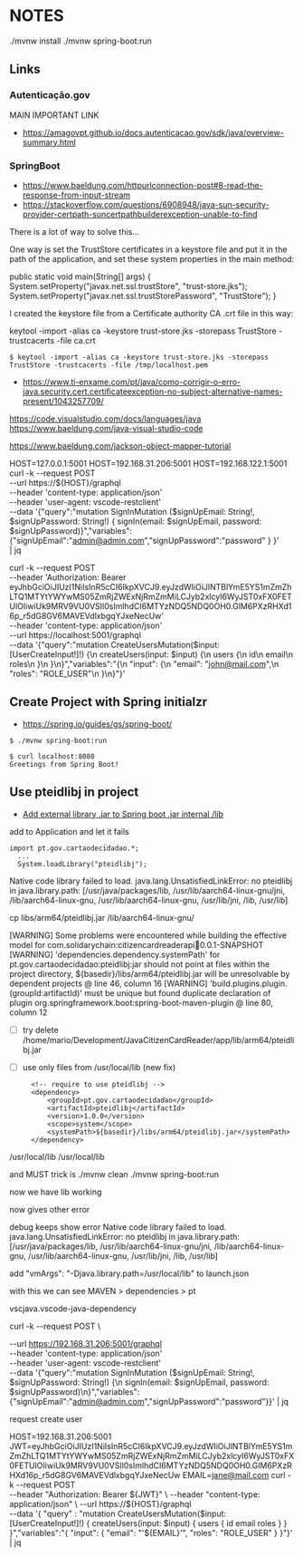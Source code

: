 # NOTES


./mvnw install
./mvnw spring-boot:run

## Links

### Autenticação.gov

MAIN IMPORTANT LINK
- https://amagovpt.github.io/docs.autenticacao.gov/sdk/java/overview-summary.html

### SpringBoot



- https://www.baeldung.com/httpurlconnection-post#8-read-the-response-from-input-stream
- https://stackoverflow.com/questions/6908948/java-sun-security-provider-certpath-suncertpathbuilderexception-unable-to-find

There is a lot of way to solve this...

One way is set the TrustStore certificates in a keystore file and put it in the path of the application, and set these system properties in the main method:

public static void main(String[] args) {
  System.setProperty("javax.net.ssl.trustStore", "trust-store.jks");
  System.setProperty("javax.net.ssl.trustStorePassword", "TrustStore");
}

I created the keystore file from a Certificate authority CA .crt file in this way:

keytool -import -alias ca -keystore trust-store.jks -storepass TrustStore -trustcacerts -file ca.crt

```shell
$ keytool -import -alias ca -keystore trust-store.jks -storepass TrustStore -trustcacerts -file /tmp/localhost.pem
```

- https://www.ti-enxame.com/pt/java/como-corrigir-o-erro-java.security.cert.certificateexception-no-subject-alternative-names-present/1043257709/



https://code.visualstudio.com/docs/languages/java
https://www.baeldung.com/java-visual-studio-code


https://www.baeldung.com/jackson-object-mapper-tutorial




HOST=127.0.0.1:5001
HOST=192.168.31.206:5001
HOST=192.168.122.1:5001
curl -k --request POST \
  --url https://${HOST}/graphql \
  --header 'content-type: application/json' \
  --header 'user-agent: vscode-restclient' \
  --data '{"query":"mutation SignInMutation
  ($signUpEmail: String!, $signUpPassword: String!) { signIn(email: $signUpEmail, password: $signUpPassword)}","variables":{"signUpEmail":"admin@admin.com","signUpPassword":"password" } }' \
	| jq


curl -k --request POST \
    --header 'Authorization: Bearer eyJhbGciOiJIUzI1NiIsInR5cCI6IkpXVCJ9.eyJzdWIiOiJlNTBlYmE5YS1mZmZhLTQ1MTYtYWYwMS05ZmRjZWExNjRmZmMiLCJyb2xlcyI6WyJST0xFX0FETUlOIiwiUk9MRV9VU0VSIl0sImlhdCI6MTYzNDQ5NDQ0OH0.GlM6PXzRHXd16p_r5dG8GV6MAVEVdlxbgqYJxeNecUw' \
    --header 'content-type: application/json' \
    --url https://localhost:5001/graphql \
    --data '{"query":"mutation CreateUsersMutation($input: [UserCreateInput!]!) {\n  createUsers(input: $input) {\n    users {\n      id\n      email\n      roles\n    }\n  }\n}","variables":"{\n  \"input\": {\n    \"email\": \"john@mail.com\",\n    \"roles\": \"ROLE_USER\"\n  }\n}"}'


## Create Project with Spring initialzr

- https://spring.io/guides/gs/spring-boot/

```shell
$ ./mvnw spring-boot:run

$ curl localhost:8080
Greetings from Spring Boot!
```

## Use pteidlibj in project

- [Add external library .jar to Spring boot .jar internal /lib](https://stackoverflow.com/questions/30207842/add-external-library-jar-to-spring-boot-jar-internal-lib)

add to Application and let it fails

```
import pt.gov.cartaodecidadao.*;
  ...
  System.loadLibrary("pteidlibj");
```

Native code library failed to load.
java.lang.UnsatisfiedLinkError: no pteidlibj in java.library.path: [/usr/java/packages/lib, /usr/lib/aarch64-linux-gnu/jni, /lib/aarch64-linux-gnu, /usr/lib/aarch64-linux-gnu, /usr/lib/jni, /lib, /usr/lib]

cp libs/arm64/pteidlibj.jar /lib/aarch64-linux-gnu/



[WARNING] Some problems were encountered while building the effective model for com.solidarychain:citizencardreaderapi:jar:0.0.1-SNAPSHOT
[WARNING] 'dependencies.dependency.systemPath' for pt.gov.cartaodecidadao:pteidlibj:jar should not point at files within the project directory, ${basedir}/libs/arm64/pteidlibj.jar will be unresolvable by dependent projects @ line 46, column 16
[WARNING] 'build.plugins.plugin.(groupId:artifactId)' must be unique but found duplicate declaration of plugin org.springframework.boot:spring-boot-maven-plugin @ line 80, column 12





- [ ] try delete /home/mario/Development/JavaCitizenCardReader/app/lib/arm64/pteidlibj.jar
- [ ] use only files from /usr/local/lib (new fix)



		<!-- require to use pteidlibj -->
		<dependency>
			<groupId>pt.gov.cartaodecidadao</groupId>
			<artifactId>pteidlibj</artifactId>
			<version>1.0.0</version>
			<scope>system</scope>
			<systemPath>${basedir}/libs/arm64/pteidlibj.jar</systemPath>
		</dependency>


<environmentVariables>
	<LD_LIBRARY_PATH>/usr/local/lib</LD_LIBRARY_PATH>
</environmentVariables>
<systemPropertyVariables>
	<java.library.path>/usr/local/lib</java.library.path>
</systemPropertyVariables>

and MUST
trick is  ./mvnw clean
./mvnw spring-boot:run

now we have lib working



now gives other error






debug keeps show error
Native code library failed to load. 
java.lang.UnsatisfiedLinkError: no pteidlibj in java.library.path: [/usr/java/packages/lib, /usr/lib/aarch64-linux-gnu/jni, /lib/aarch64-linux-gnu, /usr/lib/aarch64-linux-gnu, /usr/lib/jni, /lib, /usr/lib]

add "vmArgs": "-Djava.library.path=/usr/local/lib"
to launch.json

with this we can see MAVEN > dependencies > pt

vscjava.vscode-java-dependency






curl -k --request POST \

  --url https://192.168.31.206:5001/graphql \
  --header 'content-type: application/json' \
  --header 'user-agent: vscode-restclient' \
  --data '{"query":"mutation SignInMutation
  ($signUpEmail: String!, $signUpPassword: String!) {\n  signIn(email: $signUpEmail, password: $signUpPassword)\n}","variables":{"signUpEmail":"admin@admin.com","signUpPassword":"password"}}' | jq

request create user

HOST=192.168.31.206:5001
JWT=eyJhbGciOiJIUzI1NiIsInR5cCI6IkpXVCJ9.eyJzdWIiOiJlNTBlYmE5YS1mZmZhLTQ1MTYtYWYwMS05ZmRjZWExNjRmZmMiLCJyb2xlcyI6WyJST0xFX0FETUlOIiwiUk9MRV9VU0VSIl0sImlhdCI6MTYzNDQ5NDQ0OH0.GlM6PXzRHXd16p_r5dG8GV6MAVEVdlxbgqYJxeNecUw
EMAIL=jane@mail.com
curl -k --request POST \
	--header "Authorization: Bearer ${JWT}" \
	--header "content-type: application/json" \
	--url https://${HOST}/graphql \
	--data '{ "query" : "mutation CreateUsersMutation($input: [UserCreateInput!]!) { createUsers(input: $input) { users { id email roles } } }","variables":"{ \"input\": { \"email\": \"'${EMAIL}'\", \"roles\": \"ROLE_USER\" } }"}' \
	| jq
